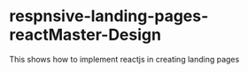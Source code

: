 # respnsive-landing-pages-reactMaster-Design
 This shows how to implement reactjs in creating landing pages
